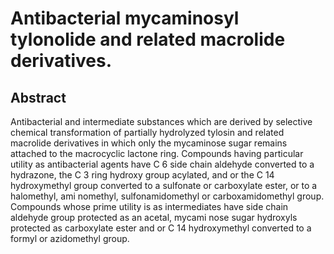 # Antibacterial mycaminosyl tylonolide and related macrolide derivatives.

## Abstract
Antibacterial and intermediate substances which are derived by selective chemical transformation of partially hydrolyzed tylosin and related macrolide derivatives in which only the mycaminose sugar remains attached to the macrocyclic lactone ring. Compounds having particular utility as antibacterial agents have C 6 side chain aldehyde converted to a hydrazone, the C 3 ring hydroxy group acylated, and or the C 14 hydroxymethyl group converted to a sulfonate or carboxylate ester, or to a halomethyl, ami nomethyl, sulfonamidomethyl or carboxamidomethyl group. Compounds whose prime utility is as intermediates have side chain aldehyde group protected as an acetal, mycami nose sugar hydroxyls protected as carboxylate ester and or C 14 hydroxymethyl converted to a formyl or azidomethyl group.